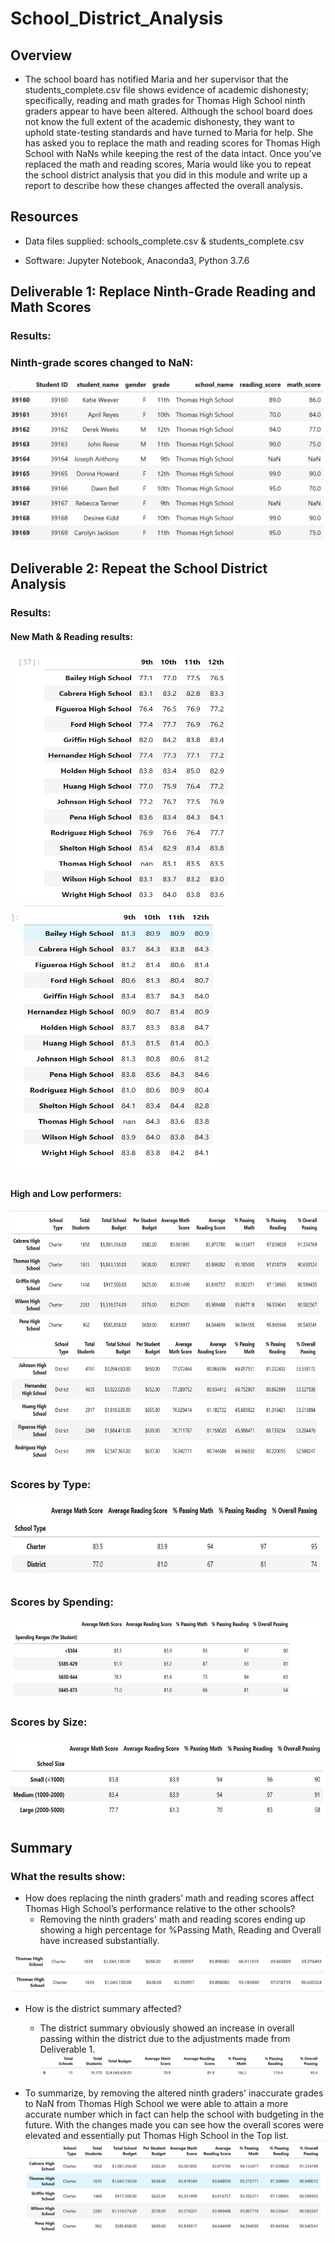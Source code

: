 # School_District_Analysis

## Overview
   -    The school board has notified Maria and her supervisor that the students_complete.csv file shows evidence of academic dishonesty; specifically, reading and math grades for Thomas High School ninth graders appear to have been altered. Although the school board does not know the full extent of the academic dishonesty, they want to uphold state-testing standards and have turned to Maria for help. She has asked you to replace the math and reading scores for Thomas High School with NaNs while keeping the rest of the data intact. Once you’ve replaced the math and reading scores, Maria would like you to repeat the school district analysis that you did in this module and write up a report to describe how these changes affected the overall analysis.

## Resources
   -  Data files supplied: schools_complete.csv
                   & students_complete.csv

   -  Software: Jupyter Notebook, Anaconda3, Python 3.7.6 


## Deliverable 1: Replace Ninth-Grade Reading and Math Scores
### Results:
### Ninth-grade scores changed to NaN:  
![image after](https://github.com/antxamp/School_District_Analysis/blob/main/Images/with_nan.png)
     
      
## Deliverable 2: Repeat the School District Analysis
### Results:
#### New Math & Reading results: 
<img src="https://github.com/antxamp/School_District_Analysis/blob/main/Images/math_by_grade_new.png" width="360" height="400"><img src="https://github.com/antxamp/School_District_Analysis/blob/main/Images/Reading_bygrade_new.png" width="340" height="430">

#### High and Low performers:
<img src="https://github.com/antxamp/School_District_Analysis/blob/main/Images/highperforming.png" width="680" height="200"><img src="https://github.com/antxamp/School_District_Analysis/blob/main/Images/lowperforming.PNG" width="680" height="200">

### Scores by Type:
<img src="https://github.com/antxamp/School_District_Analysis/blob/main/Images/school_type_new.png" width="700" height="125">

### Scores by Spending:
<img src="https://github.com/antxamp/School_District_Analysis/blob/main/Images/spending_ranges.PNG" width="800" height="130">

### Scores by Size:
<img src="https://github.com/antxamp/School_District_Analysis/blob/main/Images/scoresbyschool.PNG" width="800" height="130">

 
  
## Summary
### What the results show:
   -  How does replacing the ninth graders’ math and reading scores affect Thomas High School’s performance relative to the other schools? 
         -  Removing the ninth graders' math and reading scores ending up showing a high percentage for %Passing Math, Reading and Overall have increased substantially.  

![Image before](https://github.com/antxamp/School_District_Analysis/blob/main/Images/THS_summary_dataframe%20(1).png)
![Image after](https://github.com/antxamp/School_District_Analysis/blob/main/Images/THS_updated_summary_dataframe.png)
   
   -  How is the district summary affected? 
        - The district summary obviously showed an increase in overall passing within the district due to the adjustments made from Deliverable 1.
![Image after](https://github.com/antxamp/School_District_Analysis/blob/main/Images/district_summary.PNG)
   
   -  To summarize, by removing the altered ninth graders' inaccurate grades to NaN from Thomas High School we were able to attain a more accurate number which in fact can help the school with budgeting in the future. With the changes made you can see how the overall scores were elevated and essentially put Thomas High School in the Top list.
![Image after](https://github.com/antxamp/School_District_Analysis/blob/main/Images/top_school.PNG)

